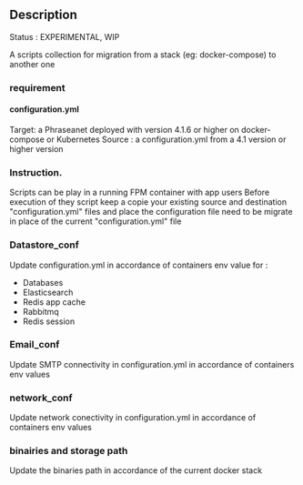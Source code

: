 ## Description

Status : EXPERIMENTAL, WIP

A scripts collection for migration from a stack (eg: docker-compose) to another one 


### requirement 

#### configuration.yml 
Target: a Phraseanet deployed with version 4.1.6 or higher on docker-compose or Kubernetes
Source : a configuration.yml from a 4.1 version or higher version 

### Instruction.

Scripts can be play in a running FPM container with app users
Before execution of they script keep a copie your existing source and destination "configuration.yml" files
and place the configuration file need to be migrate in place of the current "configuration.yml" file

### Datastore_conf

 Update configuration.yml in accordance of containers env value for :

  - Databases
  - Elasticsearch 
  - Redis app cache
  - Rabbitmq 
  - Redis session 


### Email_conf

Update SMTP connectivity in configuration.yml in accordance of containers env values  


### network_conf

Update network conectivity in configuration.yml in accordance of containers env values 

### binairies and storage path

Update the binaries path in accordance of the current docker stack 



